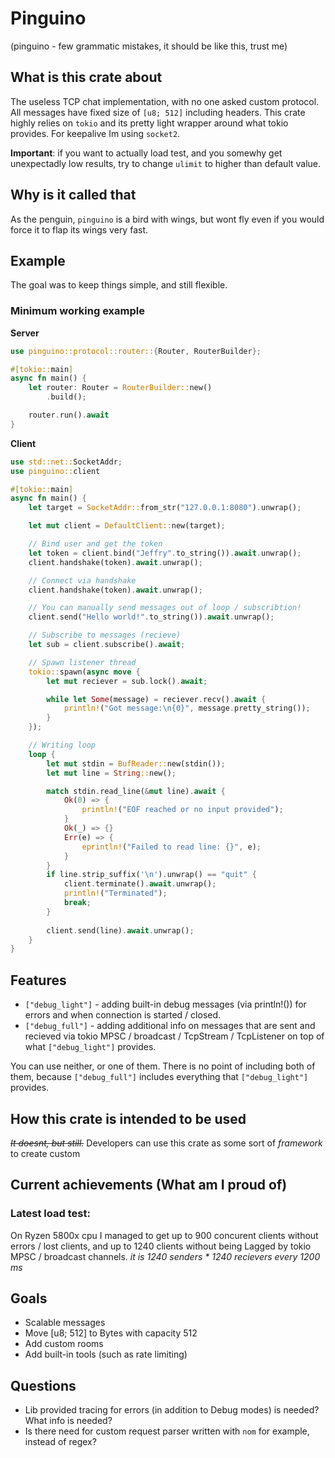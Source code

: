 # **Pinguino**
(pinguino - few grammatic mistakes, it should be like this, trust me)

## What is this crate about
The useless TCP chat implementation, with no one asked custom protocol. All messages have fixed size of `[u8; 512]` including headers. This crate highly relies on `tokio` and its pretty light wrapper around what tokio provides. For keepalive Im using `socket2`.

**Important**: if you want to actually load test, and you somewhy get unexpectadly low results, try to change `ulimit` to higher than default value.

## Why is it called that
As the penguin, `pinguino` is a bird with wings, but wont fly even if you would force it to flap its wings very fast.

## Example
The goal was to keep things simple, and still flexible.
### Minimum working example
**Server**
```rs
use pinguino::protocol::router::{Router, RouterBuilder};

#[tokio::main]
async fn main() {
    let router: Router = RouterBuilder::new()
        .build();

    router.run().await
}
```

**Client**
```rs
use std::net::SocketAddr;
use pinguino::client

#[tokio::main]
async fn main() {
    let target = SocketAddr::from_str("127.0.0.1:8080").unwrap();

    let mut client = DefaultClient::new(target);

    // Bind user and get the token
    let token = client.bind("Jeffry".to_string()).await.unwrap();
    client.handshake(token).await.unwrap();

    // Connect via handshake
    client.handshake(token).await.unwrap();

    // You can manually send messages out of loop / subscribtion!
    client.send("Hello world!".to_string()).await.unwrap();

    // Subscribe to messages (recieve)
    let sub = client.subscribe().await;

    // Spawn listener thread
    tokio::spawn(async move {
        let mut reciever = sub.lock().await;

        while let Some(message) = reciever.recv().await {
            println!("Got message:\n{0}", message.pretty_string());
        }
    });

    // Writing loop
    loop {
        let mut stdin = BufReader::new(stdin());
        let mut line = String::new();

        match stdin.read_line(&mut line).await {
            Ok(0) => {
                println!("EOF reached or no input provided");
            }
            Ok(_) => {}
            Err(e) => {
                eprintln!("Failed to read line: {}", e);
            }
        }
        if line.strip_suffix('\n').unwrap() == "quit" {
            client.terminate().await.unwrap();
            println!("Terminated");
            break;
        }
        
        client.send(line).await.unwrap();
    }
}
```

## Features
- `["debug_light"]` - adding built-in debug messages (via println!()) for errors and when connection is started / closed.
- `["debug_full"]` - adding additional info on messages that are sent and recieved via tokio MPSC / broadcast / TcpStream / TcpListener on top of what `["debug_light"]` provides.

You can use neither, or one of them. There is no point of including both of them, because `["debug_full"]` includes everything that `["debug_light"]` provides.

## How this crate is intended to be used
~~*It doesnt, but still.*~~ Developers can use this crate as some sort of *framework* to create custom 

## Current achievements (What am I proud of)
### Latest load test:
On Ryzen 5800x cpu I managed to get up to 900 concurent clients without errors / lost clients, and up to 1240 clients without being Lagged by tokio MPSC / broadcast channels. *it is 1240 senders * 1240 recievers every 1200 ms*

## Goals
- Scalable messages
- Move [u8; 512] to Bytes with capacity 512
- Add custom rooms
- Add built-in tools (such as rate limiting)

## Questions
- Lib provided tracing for errors (in addition to Debug modes) is needed? What info is needed?
- Is there need for custom request parser written with `nom` for example, instead of regex?
